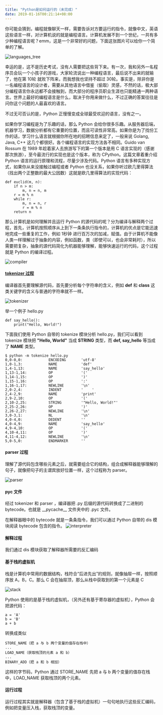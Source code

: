 ```yaml
---
title: "Python是如何运行的（未完成）"
date: 2019-01-16T00:21:14+08:00
---
```


你可能会猜到，编程就像聊天一样，需要告诉对方要运行的指令，就像中文，英语这些语言一样，对计算机说的就是编程语言。计算机发展不到一个世纪，一共有多少种编程语言呢？emm，这是一个非常好的问题，下面这张图片可以给你一个简单的了解。

![languages_tree]()

幸运的是，这不是历史考试，没有人需要把这些背下来。有一次，我和另外一名程序员会玩一个小孩子的游戏，大家轮流说出一种编程语言，最后说不出来的就输了，他在第 10轮 就败下阵来，而我想我也坚持不超过 30轮。事实是，除非你是一名编程语言的设计者，需要从其他语言中借鉴（偷取）灵感，不然的话，极大部分编程语言你永远都不会接触到，而大部分的程序员职业生涯也只能精通一两种语言。世界上最好的编程语言是什么，取决于你用来做什么，不过正确的答案往往是问你这个问题的人最喜欢的语言。

不过无可否认的是，Python 正慢慢变成全球最受欢迎的语言，没有之一。

[]()


如果你学习编程是为了乐趣的话，那么 Python 会给你很多乐趣。从服务器后端，机器学习，数据分析都有它重要的位置，而且可读性非常高。如果你是为了找份工作的话，学习什么语言就根据你所在地的招聘信息来定了，一般来说 Golang, Java, C++ 这几个都很好。各个编程语言的实现方法各不相同。Guido van Rossum 在 1989 年趁着家人去旅游写下的第一个版本是用 C 语言实现的（感谢那次旅游），至今最流行的实现也是这个版本，称为 CPython。这篇文章着重介绍 Python 语言的运行原理和流程，尽量少涉及代码。Python 语言有多种实现方式，如果你从来没接触过编程或者 Python 也没关系，如果你听过欧几里得算法（找出两个正整数的最大公因数）这就是欧几里得算法的实现代码：

    def euclid(m, n):
        if n > m:
            m, n = n, m
        r = m % n
        while r:
            m, n = n, r
            r = m % n
        return n


那么计算机是如何理解并且运行 Python 的源代码的呢？分为编译与解释两个过程，首先，计算机按照顺序从上到下一条条执行指令的，计算机的优点是它能迅速地完成一些重复的工作，例如 1秒钟 进行百万次的加减，赋值。由于计算机不能像人类一样理解过于抽象的内容，例如函数，类（即使可以，也会非常耗时），所以需要把复杂，抽象的源代码简化为机器能够理解，能够快速运行的代码，这个过程就是 Python 的编译过程。

![compiler](https://coding.net/u/WindsonYang/p/WindsonYang.coding.me/git/raw/markdown/images/base/how_python/compiler.png)

#### [tokenizer 过程](#tokenizer-过程)
编译器首先要理解源代码，首先要分析每个字符串的含义，例如 **def** 和 **class** 这类关键字的含义与普通的字符串就不一样。

![tokenizer](https://coding.net/u/WindsonYang/p/WindsonYang.coding.me/git/raw/markdown/images/base/how_python/tokenizer.png)

举一个例子 hello.py

    def say_hello():
        print("Hello, World!")

下面我们使用 Python 自带的 tokenize 模块分析 hello.py，我们可以看到 tokenize 模块把 **"Hello, World"** 当成 **STRING** 类型，而 **def, say\_hello** 等当成了 **NAME** 类型。

    $ python -m tokenize hello.py
    0,0-0,0:            ENCODING       'utf-8'
    1,0-1,3:            NAME           'def'
    1,4-1,13:           NAME           'say_hello'
    1,13-1,14:          OP             '('
    1,14-1,15:          OP             ')'
    1,15-1,16:          OP             ':'
    1,16-1,17:          NEWLINE        '\n'
    2,0-2,4:            INDENT         '    '
    2,4-2,9:            NAME           'print'
    2,9-2,10:           OP             '('
    2,10-2,25:          STRING         '"Hello, World!"'
    2,25-2,26:          OP             ')'
    2,26-2,27:          NEWLINE        '\n'
    3,0-3,1:            NL             '\n'
    4,0-4,0:            DEDENT         ''
    4,0-4,9:            NAME           'say_hello'
    4,9-4,10:           OP             '('
    4,10-4,11:          OP             ')'
    4,11-4,12:          NEWLINE        '\n'
    5,0-5,0:            ENDMARKER      ''



#### parser 过程
理解了源代码包含哪些元素之后，就需要组合它的结构，组合成解释器能够理解的句子，就像把句子的主谓宾放好位置一样，这个过程称为 parser。

![parser](https://coding.net/u/WindsonYang/p/WindsonYang.coding.me/git/raw/markdown/images/base/how_python/parser.png)

#### pyc 文件
经过 tokenizer 和 parser ，编译器把 .py 后缀的源代码转换成了二进制的 bytecode。也就是 \_\_pycache\_\_ 文件夹中的 .pyc 文件。


在解释器眼中的 bytecode 就是一条条指令，我们可以通过 Python 自带的 dis 模块阅读 bytecode 包含的指令。
![interpreter](https://coding.net/u/WindsonYang/p/WindsonYang.coding.me/git/raw/markdown/images/base/how_python/interpreter.png)

#### 解释过程
我们通过 dis 模块获取了解释器所需要的反汇编码

#### 基于栈的虚拟机
栈是计算机中常用的数据结构，栈符合“后进先出”的规则，就像抽屉一样，按照顺序放 A，B，C。那么 C 会在抽屉顶，那么从栈中获取到的第一个元素是 C

![stack]()

Python 使用的是基于栈的虚拟机，（另外还有基于寄存器的虚拟机），Python 会把源代码：
    
    a = 'A'
    b = 'B'
    a + b

转换成类似

    STORE_NAME（把 a 与 b 两个变量的值存在栈中）
    ...
    LOAD_NAME（获取栈顶的元素 a 和 b）
    ...
    BINARY_ADD（把 a 和 b 相加）

这样的字节码，Python 通过 STORE_NAME 先把 a 与 b 两个变量的值存在栈中，LOAD_NAME 获取栈顶的两个元素。



#### 运行过程
运行过程其实就是解释器（包含了基于栈的虚拟机）一句句地执行这些反汇编码，例如把变量压入栈，获取栈顶的变量。
